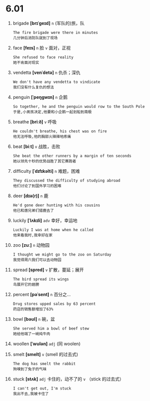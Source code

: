 # 6.01

1. brigade **[brɪˈɡeɪd]** `n` (军队的)旅，队

   ```
   The fire brigade were there in minutes
   几分钟后消防队就到了现场
   ```

2. face **[feɪs]** `n` 脸 `v` 面对，正视

   ```
   She refused to face reality
   她不肯面对现实
   ```

3. vendetta **[venˈdetə]** `n` 仇杀；深仇

   ```
   We don't have any vendetta to vindicate
   我们没有什么复仇的想法
   ```

4. penguin **[ˈpeŋɡwɪn]** `n` 企鹅

   ```
   So together, he and the penguin would row to the South Pole
   于是,小男孩决定,他要和小企鹅一起划船到南极
   ```

5. breathe **[briːð]** `v` 呼吸

   ```
   He couldn't breathe, his chest was on fire
   他无法呼吸,他的胸部火辣辣地疼痛
   ```

6. beat **[biːt]** `v` 战胜，击败

   ```
   She beat the other runners by a margin of ten seconds
   她以领先十秒的优势战胜了其它赛跑者
   ```

7. difficulty **[ˈdɪfɪkəlti]** `n` 难题，困难

   ```
   They discussed the difficulty of studying abroad
   他们讨论了到国外学习的困难
   ```

8. deer **[dɪə(r)]** `n` 鹿

   ```
   He'd gone deer hunting with his cousins
   他已和唐兄弟们猎鹿去了
   ```

9. luckily **[ˈlʌkɪli]** `adv` 幸好，幸运地

   ```
   Luckily I was at home when he called
   他来看我时,我幸好在家
   ```

10. zoo **[zuː]** `n` 动物园

    ```
    I thought we might go to the zoo on Saturday
    我觉得周六我们可以去动物园
    ```

11. spread **[spred]** `v` 扩散，蔓延；展开

    ```
    The bird spread its wings
    鸟展开它的翅膀
    ```

12. percent **[pəˈsent]** `n` 百分之...

    ```
    Drug stores upped sales by 63 percent
    药店的销售额增加了63%
    ```

13. bowl **[bəʊl]** `n` 碗，盆

    ```
    She served him a bowl of beef stew
    她给他端了一碗炖牛肉
    ```

14. woollen **[ˈwʊlən]** `adj` (同 woolen)

15. smelt **[smelt]** `v` (smell 的过去式)

    ```
    The dog has smelt the rabbit
    狗嗅到了兔子的气味
    ```

16. stuck **[stʌk]** `adj` 卡住的，动不了的 `v` （stick 的过去式）
    ```
    I can't get out, I'm stuck
    我出不去,我被卡住了
    ```
